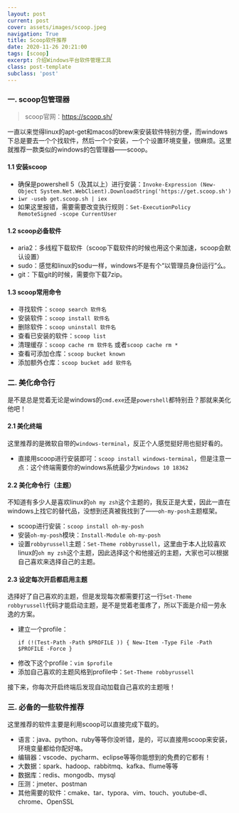 ```yaml
---
layout: post
current: post
cover: assets/images/scoop.jpeg
navigation: True
title: Scoop软件推荐
date: 2020-11-26 20:21:00
tags: [scoop]
excerpt: 介绍Windows平台软件管理工具
class: post-template
subclass: 'post'
---
```


### 一. scoop包管理器

> scoop官网：https://scoop.sh/

  一直以来觉得linux的apt-get和macos的brew来安装软件特别方便，而windows下总是要去一个个找软件，然后一个个安装，一个个设置环境变量，很麻烦。这里就推荐一款类似的windows的包管理器——scoop。

#### 1.1 安装scoop

* 确保是powershell 5（及其以上）进行安装：`Invoke-Expression (New-Object System.Net.WebClient).DownloadString('https://get.scoop.sh')`
* `iwr -useb get.scoop.sh | iex`
* 如果这里报错，需要需要改变执行规则：`Set-ExecutionPolicy RemoteSigned -scope CurrentUser`

#### 1.2 scoop必备软件

* aria2：多线程下载软件（scoop下载软件的时候也用这个来加速，scoop会默认设置）
* sudo：感觉和linux的sodu一样，windows不是有个“以管理员身份运行”么。
* git：下载git的时候，需要你下载7zip。

#### 1.3 scoop常用命令

* 寻找软件：`scoop search 软件名`
* 安装软件：`scoop install 软件名`
* 删除软件：`scoop uninstall 软件名`
* 查看已安装的软件：`scoop list`
* 清理缓存：`scoop cache rm 软件名` 或者`scoop cache rm *`
* 查看可添加仓库：`scoop bucket known`
* 添加额外仓库：`scoop bucket add 软件名 `

### 二. 美化命令行

是不是总是觉着无论是windows的`cmd.exe`还是`powershell`都特别丑？那就来美化他吧！

#### 2.1 美化终端

这里推荐的是微软自带的`windows-terminal`，反正个人感觉挺好用也挺好看的。

* 直接用scoop进行安装即可：`scoop install windows-terminal`，但是注意一点：这个终端需要你的windows系统最少为`Windows 10 18362`

#### 2.2 美化命令行（主题）

不知道有多少人是喜欢linux的`oh my zsh`这个主题的，我反正是大爱，因此一直在windows上找它的替代品，没想到还真被我找到了——`oh-my-posh`主题框架。

* scoop进行安装：`scoop install oh-my-posh`
* 安装`oh-my-posh`模块：`Install-Module oh-my-posh `
* 设置`robbyrussell`主题：`Set-Theme robbyrussell`，这里由于本人比较喜欢linux的`oh my zsh`这个主题，因此选择这个和他接近的主题，大家也可以根据自己喜欢来选择自己的主题。

#### 2.3 设定每次开启都启用主题
选择好了自己喜欢的主题，但是发现每次都需要打这一行`Set-Theme robbyrussell`代码才能启动主题，是不是觉着老蛋疼了，所以下面是介绍一劳永逸的方案。

* 建立一个profile：
  ```
  if (!(Test-Path -Path $PROFILE )) { New-Item -Type File -Path $PROFILE -Force }
  ```
* 修改下这个profile：`vim $profile`
* 添加自己喜欢的主题风格到profile中：`Set-Theme robbyrussell`

接下来，你每次开启终端后发现自动加载自己喜欢的主题哦！

### 三. 必备的一些软件推荐

这里推荐的软件主要是利用scoop可以直接完成下载的。

* 语言：java、python、ruby等等你没听错，是的，可以直接用scoop来安装，环境变量都给你配好咯。
* 编辑器：vscode、pycharm、eclipse等等你能想到的免费的它都有！
* 大数据：spark、hadoop、rabbitmq、kafka、flume等等
* 数据库：redis、mongodb、mysql
* 压测：jmeter、postman
* 其他需要的软件：cmake、tar、typora、vim、touch、youtube-dl、chrome、OpenSSL



